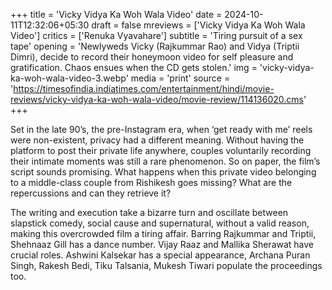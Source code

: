 +++
title = 'Vicky Vidya Ka Woh Wala Video'
date = 2024-10-11T12:32:06+05:30
draft = false
mreviews = ['Vicky Vidya Ka Woh Wala Video']
critics = ['Renuka Vyavahare']
subtitle = 'Tiring pursuit of a sex tape'
opening = 'Newlyweds Vicky (Rajkummar Rao) and Vidya (Triptii Dimri), decide to record their honeymoon video for self pleasure and gratification. Chaos ensues when the CD gets stolen.'
img = 'vicky-vidya-ka-woh-wala-video-3.webp'
media = 'print'
source = 'https://timesofindia.indiatimes.com/entertainment/hindi/movie-reviews/vicky-vidya-ka-woh-wala-video/movie-review/114136020.cms'
+++

Set in the late 90’s, the pre-Instagram era, when ‘get ready with me’ reels were non-existent, privacy had a different meaning. Without having the platform to post their private life anywhere, couples voluntarily recording their intimate moments was still a rare phenomenon. So on paper, the film’s script sounds promising. What happens when this private video belonging to a middle-class couple from Rishikesh goes missing? What are the repercussions and can they retrieve it?

The writing and execution take a bizarre turn and oscillate between slapstick comedy, social cause and supernatural, without a valid reason, making this overcrowded film a tiring affair. Barring Rajkummar and Triptii, Shehnaaz Gill has a dance number. Vijay Raaz and Mallika Sherawat have crucial roles. Ashwini Kalsekar has a special appearance, Archana Puran Singh, Rakesh Bedi, Tiku Talsania, Mukesh Tiwari populate the proceedings too.
